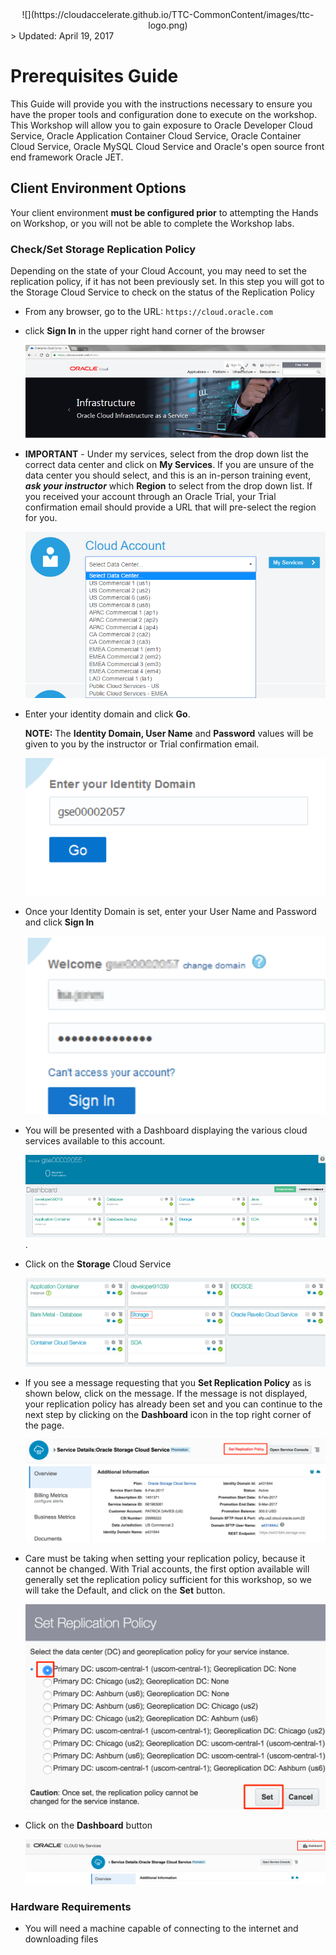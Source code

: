 <center>![](https://cloudaccelerate.github.io/TTC-CommonContent/images/ttc-logo.png)</center> 
> Updated: April 19, 2017

# Prerequisites Guide

This Guide will provide you with the instructions necessary to ensure you have the proper tools and configuration done to execute on the workshop. This Workshop will allow you to gain exposure to Oracle Developer Cloud Service, Oracle Application Container Cloud Service, Oracle Container Cloud Service, Oracle MySQL Cloud Service and Oracle's open source front end framework Oracle JET.

## Client Environment Options

Your client environment **must be configured prior** to attempting the Hands on Workshop, or you will not be able to complete the Workshop labs.

### Check/Set Storage Replication Policy
Depending on the state of your Cloud Account, you may need to set the replication policy, if it has not been previously set. In this step you will got to the Storage Cloud Service to check on the status of the Replication Policy

- From any browser, go to the URL:
    `https://cloud.oracle.com`

- click **Sign In** in the upper right hand corner of the browser

    ![](images/100/Picture100-1.png)

- **IMPORTANT** - Under my services, select from the drop down list the correct data center and click on **My Services**. If you are unsure of the data center you should select, and this is an in-person training event, ***ask your instructor*** which **Region** to select from the drop down list. If you received your account through an Oracle Trial, your Trial confirmation email should provide a URL that will pre-select the region for you.

    ![](images/100/Picture100-2.png)

- Enter your identity domain and click **Go**.

    **NOTE:** The **Identity Domain, User Name** and **Password** values will be given to you by the instructor or Trial confirmation email.

    ![](images/100/Picture100-3.png)

- Once your Identity Domain is set, enter your User Name and Password and click **Sign In**


    ![](images/100/Picture100-3.5.png)

- You will be presented with a Dashboard displaying the various cloud services available to this account.

    ![](images/100/Picture100-4.png). 

- Click on the **Storage** Cloud Service

    ![](images/100/Picture-01.png)

- If you see a message requesting that you **Set Replication Policy** as is shown below, click on the message. If the message is not displayed, your replication policy has already been set and you can continue to the next step by clicking on the **Dashboard** icon in the top right corner of the page.

    ![](images/100/Picture-02.png)

- Care must be taking when setting your replication policy, because it cannot be changed. With Trial accounts, the first option available will generally set the replication policy sufficient for this workshop, so we will take the Default, and click on the **Set** button. 

    ![](images/100/Picture-03.png)

- Click on the **Dashboard** button

    ![](images/100/Picture-04.png)

### Hardware Requirements

- You will need a machine capable of connecting to the internet and downloading files
